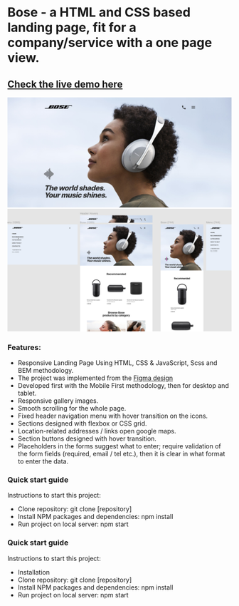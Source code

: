 # Bose - a HTML and CSS based landing page, fit for a company/service with a one page view.

## [Check the live demo here](https://alina-kabanets.github.io/bose-landing-page/)

![preview img](/src/images/photos/preview.png)
![preview img](src/images/photos/preview2.png)

### Features:

- Responsive Landing Page Using HTML, CSS & JavaScript, Scss and BEM methodology.
- The project was implemented from the [Figma design](https://www.figma.com/file/OMjQNb3hg1LKMV4OwyQ3Ao/BOSE?node-id=0%3A1&t=tfAdrWUpxrkXjou7-0)
- Developed first with the Mobile First methodology, then for desktop and tablet.
- Responsive gallery images.
- Smooth scrolling for the whole page.
- Fixed header navigation menu with hover transition on the icons.
- Sections designed with flexbox or CSS grid.
- Location-related addresses / links open google maps.
- Section buttons designed with hover transition.
- Placeholders in the forms suggest what to enter; require validation of the form fields (required, email / tel etc.), then it is clear in what format to enter the data.

### Quick start guide
Instructions to start this project:

 - Clone repository: git clone [repository]
 - Install NPM packages and dependencies: npm install
 - Run project on local server: npm start


### Quick start guide
Instructions to start this project:

 - Installation
 - Clone repository: git clone [repository]
 - Install NPM packages and dependencies: npm install
 - Run project on local server: npm start
